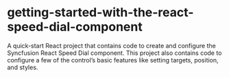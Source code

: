 # getting-started-with-the-react-speed-dial-component
A quick-start React project that contains code to create and configure the Syncfusion React Speed Dial component. This project also contains code to configure a few of the control’s basic features like setting targets, position, and styles.
